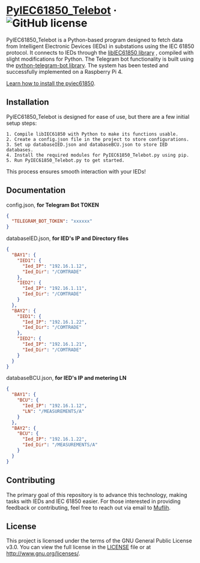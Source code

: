 # [PyIEC61850_Telebot](https://github.com/muflihnurfaizi/PyIEC61850_Telebot) &middot; ![GitHub license](https://img.shields.io/github/license/muflihnurfaizi/PyIEC61850_Telebot.svg)

PyIEC61850_Telebot is a Python-based program designed to fetch data from Intelligent Electronic Devices (IEDs) in substations using the IEC 61850 protocol. It connects to IEDs through the [libIEC61850 library](https://github.com/mz-automation/libiec61850?tab=readme-ov-file) , compiled with slight modifications for Python. The Telegram bot functionality is built using the [python-telegram-bot library](https://github.com/python-telegram-bot/python-telegram-bot). The system has been tested and successfully implemented on a Raspberry Pi 4.

[Learn how to install the pyiec61850](https://github.com/muflihnurfaizi/Install-pyiec61850).

## Installation

PyIEC61850_Telebot is designed for ease of use, but there are a few initial setup steps:

    1. Compile libIEC61850 with Python to make its functions usable.
    2. Create a config.json file in the project to store configurations.
    3. Set up databaseIED.json and databaseBCU.json to store IED databases.
    4. Install the required modules for PyIEC61850_Telebot.py using pip.
    5. Run PyIEC61850_Telebot.py to get started.

This process ensures smooth interaction with your IEDs!

## Documentation

config.json, **for Telegram Bot TOKEN**

```json
{
  "TELEGRAM_BOT_TOKEN": "xxxxxx"
}
```

databaseIED.json, **for IED's IP and Directory files**

```json
{
  "BAY1": {
    "IED1": {
      "Ied_IP": "192.16.1.12",
      "Ied_Dir": "/COMTRADE"
    },
    "IED2": {
      "Ied_IP": "192.16.1.11",
      "Ied_Dir": "/COMTRADE"
    }
  },
  "BAY2": {
    "IED1": {
      "Ied_IP": "192.16.1.22",
      "Ied_Dir": "/COMTRADE"
    },
    "IED2": {
      "Ied_IP": "192.16.1.21",
      "Ied_Dir": "/COMTRADE"
    }
  }
}
```

databaseBCU.json, **for IED's IP and metering LN**

```json
{
  "BAY1": {
    "BCU": {
      "Ied_IP": "192.16.1.12",
      "LN": "/MEASUREMENTS/A"
    }
  },
  "BAY2": {
    "BCU": {
      "Ied_IP": "192.16.1.22",
      "Ied_Dir": "/MEASUREMENTS/A"
    }
  }
}
```

## Contributing

The primary goal of this repository is to advance this technology, making tasks with IEDs and IEC 61850 easier. For those interested in providing feedback or contributing, feel free to reach out via email to [Muflih](nurfaizimuflih10@gmail.com).

## License

This project is licensed under the terms of the GNU General Public License v3.0. You can view the full license in the [LICENSE](LICENSE) file or at <http://www.gnu.org/licenses/>.
